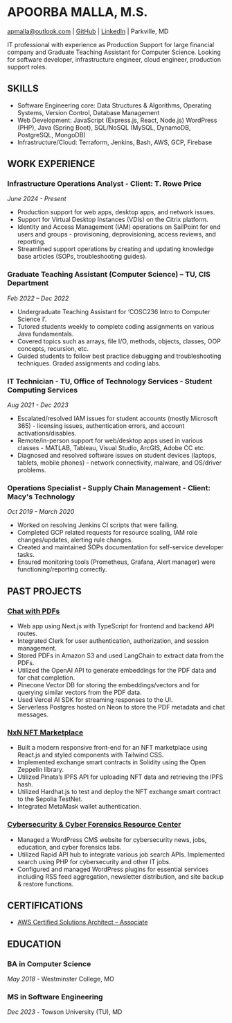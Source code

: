 # APOORBA MALLA, M.S. 

[apmalla@outlook.com](mailto:apmalla@outlook.com) | <a href="https://github.com/amalla4" target="_blank">GitHub</a> | <a href="https://www.linkedin.com/in/apoorba-m-33b8091b9/" target="_blank">LinkedIn</a> | Parkville, MD 

IT professional with experience as Production Support for large financial company and Graduate Teaching Assistant for Computer Science. Looking for software developer, infrastructure engineer, cloud engineer, production support roles.

## SKILLS
- Software Engineering core: Data Structures & Algorithms, Operating Systems, Version Control, Database Management
- Web Development: JavaScript (Express.js, React, Node.js) WordPress (PHP), Java (Spring Boot), SQL/NoSQL (MySQL, DynamoDB, PostgreSQL, MongoDB)
- Infrastructure/Cloud: Terraform, Jenkins, Bash, AWS, GCP, Firebase

## WORK EXPERIENCE

### Infrastructure Operations Analyst - Client: T. Rowe Price
*June 2024 - Present*
- Production support for web apps, desktop apps, and network issues.
- Support for Virtual Desktop Instances (VDIs) on the Citrix platform.
- Identity and Access Management (IAM) operations on SailPoint for end users and groups - provisioning, deprovisioning, access reviews, and reporting.
- Streamlined support operations by creating and updating knowledge base articles (SOPs, troubleshooting guides).

### Graduate Teaching Assistant (Computer Science) – TU, CIS Department
*Feb 2022 – Dec 2022*
- Undergraduate Teaching Assistant for ‘COSC236 Intro to Computer Science I’.
- Tutored students weekly to complete coding assignments on various Java fundamentals.
- Covered topics such as arrays, file I/O, methods, objects, classes, OOP concepts, recursion, etc.
- Guided students to follow best practice debugging and troubleshooting techniques. Graded assignments and coding labs.

### IT Technician - TU, Office of Technology Services - Student Computing Services
*Aug 2021 - Dec 2023*
- Escalated/resolved IAM issues for student accounts (mostly Microsoft 365) - licensing issues, authentication errors, and account activations/disables.
- Remote/in-person support for web/desktop apps used in various classes - MATLAB, Tableau, Visual Studio, ArcGIS, Adobe CC etc.
- Diagnosed and resolved software issues on student devices (laptops, tablets, mobile phones) - network connectivity, malware, and OS/driver problems.

### Operations Specialist - Supply Chain Management - Client: Macy's Technology
*Oct 2019 - March 2020*
- Worked on resolving Jenkins CI scripts that were failing.
- Completed GCP related requests for resource scaling, IAM role changes/updates, alerting rule changes.
- Created and maintained SOPs documentation for self-service developer tasks.
- Ensured monitoring tools (Prometheus, Grafana, Alert manager) were functioning/reporting correctly.

## PAST PROJECTS

### <a href="https://chatwpdf-neon.vercel.app/" target="_blank">Chat with PDFs</a>
- Web app using Next.js with TypeScript for frontend and backend API routes.
- Integrated Clerk for user authentication, authorization, and session management.
- Stored PDFs in Amazon S3 and used LangChain to extract data from the PDFs.
- Utilized the OpenAI API to generate embeddings for the PDF data and for chat completion.
- Pinecone Vector DB for storing the embeddings/vectors and for querying similar vectors from the PDF data.
- Used Vercel AI SDK for streaming responses to the UI.
- Serverless Postgres hosted on Neon to store the PDF metadata and chat messages.

### <a href="https://nft-app-1.web.app/" target="_blank">NxN NFT Marketplace</a>
- Built a modern responsive front-end for an NFT marketplace using React.js and styled components with Tailwind CSS.
- Implemented exchange smart contracts in Solidity using the Open Zeppelin library.
- Utilized Pinata’s IPFS API for uploading NFT data and retrieving the IPFS hash.
- Utilized Hardhat.js to test and deploy the NFT exchange smart contract to the Sepolia TestNet.
- Integrated MetaMask wallet authentication.

### <a href="https://www.cyberforensics4all.org/" target="_blank">Cybersecurity & Cyber Forensics Resource Center</a>
- Managed a WordPress CMS website for cybersecurity news, jobs, education, and cyber forensics labs.
- Utilized Rapid API hub to integrate various job search APIs. Implemented search using PHP for cybersecurity and other IT jobs.
- Configured and managed WordPress plugins for essential services including RSS feed aggregation, newsletter distribution, and site backup & restore functions.

## CERTIFICATIONS
- <a href="https://www.credly.com/badges/5f9aff34-212f-4e22-9b0a-06d480af19c3/public_url" target="_blank"> AWS Certified Solutions Architect – Associate </a>

## EDUCATION
### BA in Computer Science
*May 2018* - Westminster College, MO

### MS in Software Engineering
*Dec 2023* - Towson University (TU), MD
